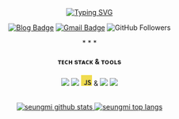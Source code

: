 <div align="center">
  <a href="https://git.io/typing-svg">
    <img src="https://readme-typing-svg.demolab.com?font=Rozha+One&size=25&pause=500&color=A5ABF7&center=true&vCenter=true&multiline=true&width=500&height=80&lines=Hi+there+%F0%9F%91%8B;I'm+woo+seung+mi" alt="Typing SVG" />
  </a>

[![Blog Badge](https://img.shields.io/badge/-tistory-ed8544?style=flat-square&logo=Tistory&logoColor=white&link=https://joyce-w0w-b.tistory.com/)](https://joyce-w0w-b.tistory.com/)
[![Gmail Badge](https://img.shields.io/badge/Gmail-cd5b58?style=flat-square&logo=Gmail&logoColor=white&link=mailto:seungmi.dev@gmail.com)](mailto:jjuhee0913@gmail.com)
![GitHub Followers](https://img.shields.io/github/followers/wSeungMi?style=social)

  <p> * * * </p>
</div>

<div align="center">
  <h4> ᴛᴇᴄʜ sᴛᴀᴄᴋ & ᴛᴏᴏʟs </h4>
  
  <p>
    <code><img height="22" src="https://user-images.githubusercontent.com/104605709/189590833-9b1c9bfa-9c86-4e91-a920-2f771ee42d87.png"></code>
    <code><img height="22" src="https://user-images.githubusercontent.com/104605709/189591092-346e326b-2fe2-405c-b00b-e76fcf71c2ae.png"></code>
    <code><img height="22" src="https://raw.githubusercontent.com/github/explore/80688e429a7d4ef2fca1e82350fe8e3517d3494d/topics/javascript/javascript.png"></code>
  &
  <code><img height="22" src="https://user-images.githubusercontent.com/104605709/189591442-9fd5fe67-57b3-456e-9b7c-2d08364877b5.png"></code>
    <code><img height="22" src="https://user-images.githubusercontent.com/104605709/189591436-e7bddb86-5a18-438a-a8e8-2af30e14ba35.png"></code>
  </p>

  <br />

  <a href="https://github.com/wSeungMi"> 
    <img alt="seungmi github stats" width="50%" src="https://github-readme-stats.vercel.app/api?username=wSeungMi" />
    <img alt="seungmi top langs" width="28.7%" src="https://github-readme-stats.vercel.app/api/top-langs/?username=wSeungMi&langs_count=3" href="https://github.com/wSeungMi">
  </a>

</div>

<!--START_SECTION:waka-->
<!--END_SECTION:waka-->
